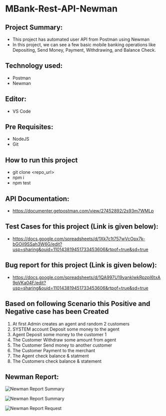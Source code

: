 # MBank-Rest-API-Newman

## Project Summary:
- This project has automated user API from Postman using Newman
- In this project, we can see a few basic mobile banking operations like Depositing, Send Money, Payment, Withdrawing, and Balance Check.
## Technology used:
- Postman
- Newman
## Editor:
- VS Code
## Pre Requisites:
- NodeJS
- Git
## How to run this project
- git clone <repo_url>
- npm i
- npm test


## API Documentation:
- https://documenter.getpostman.com/view/27452892/2s93m7WMLp

## Test Cases for this project (Link is given below): 
- https://docs.google.com/spreadsheets/d/1Xk7c1t757wVcOpx7k-bGOiI9SSah3W6G/edit?usp=sharing&ouid=110143819451733453606&rtpof=true&sd=true

## Bug report for this project (Link is given below):
- https://docs.google.com/spreadsheets/d/1QA997U19yanklwkRpzpI6txA9pVKa04F/edit?usp=sharing&ouid=110143819451733453606&rtpof=true&sd=true

## Based on following Scenario this Positive and Negative case has been Created

1. At first Admin creates an agent and random 2 customers
2. SYSTEM account Deposit some money to the agent
3. Agent Deposit some money to the customer 1
4. The Customer Withdraw some amount from agent
5. The Customer Send money to another customer
6. The Customer Payment to the merchant
7. The Agent check balance & statment
8. The Customers check balance & statement

## Newman Report:

![Newman Report Summary](https://github.com/PranabPaulJoy/mbank-newman/assets/127541697/17016445-78ed-45aa-adc7-50663e5326d5)

![Newman Report Summary](https://github.com/PranabPaulJoy/mbank-newman/assets/127541697/0529965f-da8a-4f97-b7ba-f33b925ba2e2)

![Newman Report Request](https://github.com/PranabPaulJoy/mbank-newman/assets/127541697/8ad70fa2-2954-4a8f-8663-c184a72cc68d)

